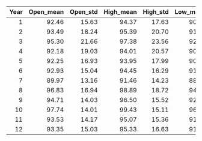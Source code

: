 |   Year |   Open_mean |   Open_std |   High_mean |   High_std |   Low_mean |   Low_std |   Close_mean |   Close_std |
|-------:|------------:|-----------:|------------:|-----------:|-----------:|----------:|-------------:|------------:|
|      1 |       92.46 |      15.63 |       94.37 |      17.63 |      90.69 |     14.23 |        92.23 |       15.78 |
|      2 |       93.49 |      18.24 |       95.39 |      20.70 |      91.39 |     16.43 |        93.13 |       18.58 |
|      3 |       95.30 |      21.66 |       97.38 |      23.56 |      92.94 |     19.51 |        94.89 |       21.59 |
|      4 |       92.18 |      19.03 |       94.01 |      20.57 |      90.30 |     17.21 |        91.88 |       18.60 |
|      5 |       92.25 |      16.93 |       93.95 |      17.99 |      90.54 |     16.14 |        91.79 |       16.79 |
|      6 |       92.93 |      15.04 |       94.45 |      16.29 |      91.32 |     13.99 |        92.74 |       15.01 |
|      7 |       89.97 |      13.16 |       91.46 |      14.23 |      88.48 |     12.26 |        89.84 |       13.12 |
|      8 |       96.83 |      16.94 |       98.89 |      18.72 |      94.68 |     14.86 |        96.61 |       16.63 |
|      9 |       94.71 |      14.03 |       96.50 |      15.52 |      92.86 |     12.50 |        94.40 |       13.78 |
|     10 |       97.74 |      14.01 |       99.43 |      15.11 |      96.14 |     13.35 |        97.52 |       14.15 |
|     11 |       93.53 |      14.17 |       95.07 |      15.36 |      91.98 |     13.39 |        93.28 |       14.24 |
|     12 |       93.35 |      15.03 |       95.33 |      16.63 |      91.78 |     13.70 |        93.46 |       15.07 |